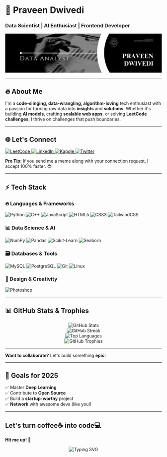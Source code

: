 # 🚀 Praveen Dwivedi  
### **Data Scientist | AI Enthusiast | Frontend Developer**  

<p align="center">
  <img src="https://raw.githubusercontent.com/Praveendwivediii/Praveendwivediii/5eafe7beab3f0fa80be219ed5398eb4ad1b83d39/Black%20%26%20White%20Modern%20Minimalist%20Data%20Analyst%20LinkedIn%20Banner.gif" alt="MasterHead">
</p>

---

## 🔥 **About Me**  
I'm a **code-slinging, data-wrangling, algorithm-loving** tech enthusiast with a passion for turning raw data into **insights** and **solutions**. Whether it's building **AI models**, crafting **scalable web apps**, or solving **LeetCode challenges**, I thrive on challenges that push boundaries.  

<!--**Fun Fact:** I once trained a model to predict stock prices—it thought Bitcoin would hit $1M. Still waiting... 🤖📈-->

---

## 🌐 **Let's Connect**  
<!--[![LeetCode](https://img.shields.io/badge/-LeetCode-FFA116?style=flat&logo=LeetCode&logoColor=black)](https://leetcode.com/praveendwivedi)
[![LinkedIn](https://img.shields.io/badge/-LinkedIn-0077B5?style=flat&logo=LinkedIn&logoColor=white)](https://linkedin.com/in/praveendwivedii)
[![Kaggle](https://img.shields.io/badge/-Kaggle-20BEFF?style=flat&logo=Kaggle&logoColor=white)](https://kaggle.com/praveendwivedii)
[![Twitter](https://img.shields.io/badge/-Twitter-1DA1F2?style=flat&logo=Twitter&logoColor=white)](https://twitter.com/prvngotnochill)-->

<p align="left">
  <a href="https://www.leetcode.com/praveendwivedi" target="blank">
    <img src="https://raw.githubusercontent.com/rahuldkjain/github-profile-readme-generator/master/src/images/icons/Social/leet-code.svg" alt="LeetCode" height="30" width="40" />
  </a>
  <a href="https://linkedin.com/in/praveendwivedii" target="blank">
    <img src="https://raw.githubusercontent.com/rahuldkjain/github-profile-readme-generator/master/src/images/icons/Social/linked-in-alt.svg" alt="LinkedIn" height="30" width="40" />
  </a>
  <a href="https://kaggle.com/praveendwivedii" target="blank">
    <img src="https://raw.githubusercontent.com/rahuldkjain/github-profile-readme-generator/master/src/images/icons/Social/kaggle.svg" alt="Kaggle" height="30" width="40" />
  </a>
  <a href="https://twitter.com/prvngotnochill" target="blank">
    <img src="https://raw.githubusercontent.com/rahuldkjain/github-profile-readme-generator/master/src/images/icons/Social/twitter.svg" alt="Twitter" height="30" width="40" />
  </a>
</p>

**Pro Tip:** If you send me a meme along with your connection request, I accept 100% faster. 😎  

---

## ⚡ **Tech Stack**  

### **🔥 Languages & Frameworks**  
![Python](https://img.shields.io/badge/-Python-3776AB?style=flat&logo=python&logoColor=white)
![C++](https://img.shields.io/badge/-C++-00599C?style=flat&logo=c%2B%2B&logoColor=white)
![JavaScript](https://img.shields.io/badge/-JavaScript-F7DF1E?style=flat&logo=javascript&logoColor=black)
![HTML5](https://img.shields.io/badge/-HTML5-E34F26?style=flat&logo=html5&logoColor=white)
![CSS3](https://img.shields.io/badge/-CSS3-1572B6?style=flat&logo=css3&logoColor=white)
![TailwindCSS](https://img.shields.io/badge/-TailwindCSS-38B2AC?style=flat&logo=tailwind-css&logoColor=white)  

### **📊 Data Science & AI**  
![NumPy](https://img.shields.io/badge/-NumPy-013243?style=flat&logo=numpy&logoColor=white)
![Pandas](https://img.shields.io/badge/-Pandas-150458?style=flat&logo=pandas&logoColor=white)
![Scikit-Learn](https://img.shields.io/badge/-ScikitLearn-F7931E?style=flat&logo=scikit-learn&logoColor=white)
![Seaborn](https://img.shields.io/badge/-Seaborn-3776AB?style=flat&logo=python&logoColor=white)  

### **🗃️ Databases & Tools**  
![MySQL](https://img.shields.io/badge/-MySQL-4479A1?style=flat&logo=mysql&logoColor=white)
![PostgreSQL](https://img.shields.io/badge/-PostgreSQL-4169E1?style=flat&logo=postgresql&logoColor=white)
![Git](https://img.shields.io/badge/-Git-F05032?style=flat&logo=git&logoColor=white)
![Linux](https://img.shields.io/badge/-Linux-FCC624?style=flat&logo=linux&logoColor=black)  

### **🎨 Design & Creativity**  
![Photoshop](https://img.shields.io/badge/-Photoshop-31A8FF?style=flat&logo=adobe-photoshop&logoColor=white)  

---

## 📊 **GitHub Stats & Trophies**

<p align="center">
  <img src="https://github-readme-stats.vercel.app/api?username=praveendwivediii&show_icons=true&theme=radical" alt="GitHub Stats" />
  <br>
  <img src="https://github-readme-streak-stats.herokuapp.com/?user=praveendwivediii&theme=radical" alt="GitHub Streak" />
  <br>
  <img src="https://github-readme-stats.vercel.app/api/top-langs?username=praveendwivediii&show_icons=true&locale=en&layout=compact&theme=radical" alt="Top Languages" />
  <br>
  <img src="https://github-profile-trophy.vercel.app/?username=praveendwivediii&theme=onedark&no-frame=true&row=1&column=7" alt="GitHub Trophies" />
</p>

---

<!-- ## 💡 **Latest Projects**  

🔹 **Stock Price Predictor** – Because guessing is for amateurs.  
🔹 **AI-Powered Resume Analyzer** – Helps you land jobs while I'm still looking for one. 😅  
🔹 **Automated Trading Bot** – Makes money while I sleep (in theory). -->  

**Want to collaborate?** Let's build something **epic**!  

---

## 🎯 **Goals for 2025**  
✅ Master **Deep Learning**  
✅ Contribute to **Open Source**  
✅ Build a **startup-worthy** project  
✅ **Network** with awesome devs (like you!)  

---

## **Let's turn coffee☕ into code💻**  
**Hit me up!** 🚀  

<p align="center">
  <img src="https://readme-typing-svg.demolab.com?font=Fira+Code&pause=1000&color=00F718&width=435&lines=while(true)+%7B+code%2C+learn%2C+repeat+%7D" alt="Typing SVG" />
</p>
